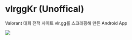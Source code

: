 # vlrggKr (Unoffical)

Valorant 대회 전적 사이트 vlr.gg를 스크래핑해 만든 Android App

![](https://yielding-cork-c2a.notion.site/vlrgg-android-3887972d0b404d569bb9b82f0ac5072c)

